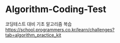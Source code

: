 # Algorithm-Coding-Test
코딩테스트 대비 기초 알고리즘 복습
https://school.programmers.co.kr/learn/challenges?tab=algorithm_practice_kit
